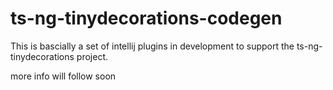 # ts-ng-tinydecorations-codegen

This is bascially a set of intellij plugins in development
to support the ts-ng-tinydecorations project.

more info will follow soon
